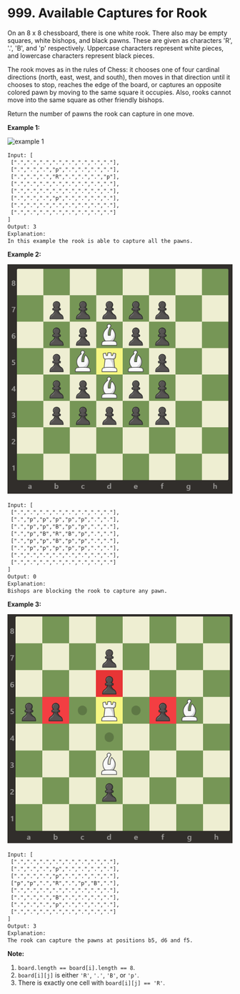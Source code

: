 # 999. Available Captures for Rook

On an 8 x 8 chessboard, there is one white rook.  There also may be empty
squares, white bishops, and black pawns. These are given as characters 'R',
'.', 'B', and 'p' respectively. Uppercase characters represent white pieces,
and lowercase characters represent black pieces.

The rook moves as in the rules of Chess: it chooses one of four cardinal
directions (north, east, west, and south), then moves in that direction until it
chooses to stop, reaches the edge of the board, or captures an opposite colored
pawn by moving to the same square it occupies.  Also, rooks cannot move into the
same square as other friendly bishops.

Return the number of pawns the rook can capture in one move.

__Example 1:__

![example 1](../images/1253_example_1_improved)

```
Input: [
 [".",".",".",".",".",".",".","."],
 [".",".",".","p",".",".",".","."],
 [".",".",".","R",".",".",".","p"],
 [".",".",".",".",".",".",".","."],
 [".",".",".",".",".",".",".","."],
 [".",".",".","p",".",".",".","."],
 [".",".",".",".",".",".",".","."],
 [".",".",".",".",".",".",".","."]
]
Output: 3
Explanation: 
In this example the rook is able to capture all the pawns.
```

__Example 2:__

![example 2](../images/1253_example_2_improved.png)

```
Input: [
 [".",".",".",".",".",".",".","."],
 [".","p","p","p","p","p",".","."],
 [".","p","p","B","p","p",".","."],
 [".","p","B","R","B","p",".","."],
 [".","p","p","B","p","p",".","."],
 [".","p","p","p","p","p",".","."],
 [".",".",".",".",".",".",".","."],
 [".",".",".",".",".",".",".","."]
]
Output: 0
Explanation: 
Bishops are blocking the rook to capture any pawn.
```

__Example 3:__

![example 3](../images/1253_example_3_improved.png)

```
Input: [
 [".",".",".",".",".",".",".","."],
 [".",".",".","p",".",".",".","."],
 [".",".",".","p",".",".",".","."],
 ["p","p",".","R",".","p","B","."],
 [".",".",".",".",".",".",".","."],
 [".",".",".","B",".",".",".","."],
 [".",".",".","p",".",".",".","."],
 [".",".",".",".",".",".",".","."]
]
Output: 3
Explanation: 
The rook can capture the pawns at positions b5, d6 and f5.
```

__Note:__

1. `board.length == board[i].length == 8`.
2. `board[i][j]` is either `'R'`, `'.'`, `'B'`, or `'p'`.
3. There is exactly one cell with `board[i][j] == 'R'`.
